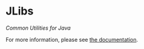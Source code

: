 JLibs
=======

*Common Utilities for Java*

For more information, please see [the documentation](http://santhosh-tekuri.github.io/jlibs/).
